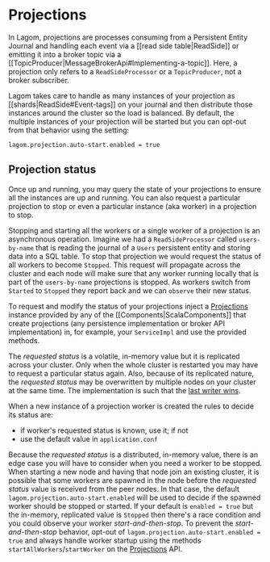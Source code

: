 # Projections

In Lagom, projections are processes consuming from a Persistent Entity Journal and handling each event via a [[read side table|ReadSide]] or emitting it into a broker topic via a [[TopicProducer|MessageBrokerApi#Implementing-a-topic]]. Here, a projection only refers to a `ReadSideProcessor` or a `TopicProducer`, not a broker subscriber.

Lagom takes care to handle as many instances of your projection as [[shards|ReadSide#Event-tags]] on your journal and then distribute those instances around the cluster so the load is balanced. By default, the multiple instances of your projection will be started but you can opt-out from that behavior using the setting:

```hocon
lagom.projection.auto-start.enabled = true
```

## Projection status

Once up and running, you may query the state of your projections to ensure all the instances are up and running. You can also request a particular projection to stop or even a particular instance (aka worker) in a projection to stop.

Stopping and starting all the workers or a single worker of a projection is an asynchronous operation. Imagine we had a `ReadSideProcessor` called  `users-by-name` that is reading the journal of a `Users` persistent entity and storing data into a SQL table. To stop that projection we would request the status of all workers to become `Stopped`. This request will propagate across the cluster and each node will make sure that any worker running locally that is part of the `users-by-name` projections is stopped. As workers switch from `Started` to `Stopped` they report back and we can `observe` their new status.

To request and modify the status of your projections inject a [Projections](api/index.html?com/lightbend/lagom/scaladsl/projection/Projections.html) instance provided by any of the [[Components|ScalaComponents]] that create projections (any persistence implementation or broker API implementation) in, for example, your `ServiceImpl` and use the provided methods.

The _requested status_ is a volatile, in-memory value but it is replicated across your cluster. Only when the whole cluster is restarted you may have to request a particular status again. Also, because of its replicated nature, the _requested status_ may be overwritten by multiple nodes on your cluster at the same time. The implementation is such that the [last writer wins](https://doc.akka.io/docs/akka/current/distributed-data.html#data-types).

When a new instance of a projection worker is created the rules to decide its status are:

* if worker's requested status is known, use it; if not
* use the default value in `application.conf`

Because the _requested status_ is a distributed, in-memory value, there is an edge case you will have to consider when you need a worker to be stopped. When starting a new node and having that node join an existing cluster, it is possible that some workers are spawned in the node before the _requested status_ value is received from the peer nodes. In that case, the default `lagom.projection.auto-start.enabled` will be used to decide if the spawned worker should be stopped or started. If your default is `enabled = true` but the in-memory, replicated value is `Stopped` then there's a race condition and you could observe your worker _start-and-then-stop_. To prevent the  _start-and-then-stop_ behavior, opt-out of `lagom.projection.auto-start.enabled = true` and always handle worker startup using the methods `startAllWorkers`/`startWorker` on the [Projections](api/com/lightbend/lagom/scaladsl/projection/Projections.html) API.
